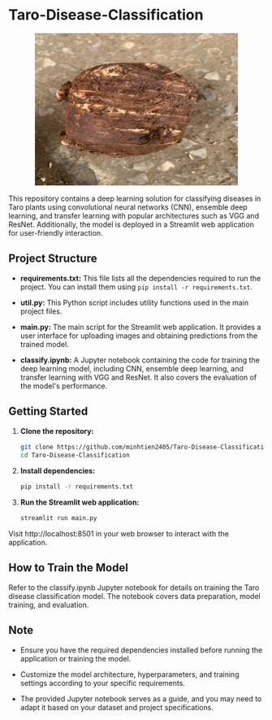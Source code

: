 # Taro-Disease-Classification
<p align="center">
  <img src="HealthyTaro_61.jpg" alt="Sample Image" width="400" height="300">
</p>

This repository contains a deep learning solution for classifying diseases in Taro plants using convolutional neural networks (CNN), ensemble deep learning, and transfer learning with popular architectures such as VGG and ResNet. Additionally, the model is deployed in a Streamlit web application for user-friendly interaction.

## Project Structure

- **requirements.txt:** This file lists all the dependencies required to run the project. You can install them using `pip install -r requirements.txt`.

- **util.py:** This Python script includes utility functions used in the main project files.

- **main.py:** The main script for the Streamlit web application. It provides a user interface for uploading images and obtaining predictions from the trained model.

- **classify.ipynb:** A Jupyter notebook containing the code for training the deep learning model, including CNN, ensemble deep learning, and transfer learning with VGG and ResNet. It also covers the evaluation of the model's performance.

## Getting Started

1. **Clone the repository:**

   ```bash
   git clone https://github.com/minhtien2405/Taro-Disease-Classification.git
   cd Taro-Disease-Classification
2. **Install dependencies:**
   ```bash
   pip install -r requirements.txt
3. **Run the Streamlit web application:**
   ```bash
   streamlit run main.py
Visit http://localhost:8501 in your web browser to interact with the application.

## How to Train the Model
Refer to the classify.ipynb Jupyter notebook for details on training the Taro disease classification model. The notebook covers data preparation, model training, and evaluation.
## Note
* Ensure you have the required dependencies installed before running the application or training the model.

* Customize the model architecture, hyperparameters, and training settings according to your specific requirements.

* The provided Jupyter notebook serves as a guide, and you may need to adapt it based on your dataset and project specifications.

